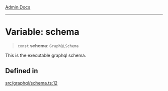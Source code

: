 [Admin Docs](/)

***

# Variable: schema

> `const` **schema**: `GraphQLSchema`

This is the executable graphql schema.

## Defined in

[src/graphql/schema.ts:12](https://github.com/NishantSinghhhhh/talawa-api/blob/05ae6a4794762096d917a90a3af0db22b7c47392/src/graphql/schema.ts#L12)
